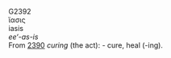 G2392  
ἴασις  
iasis  
*ee‘-as-is*  
From [2390](g2390) *curing* (the act): - cure, heal (-ing).  
